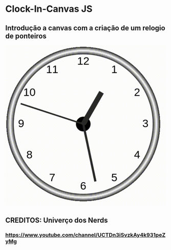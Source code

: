 # Clock-In-Canvas JS
## Introdução a canvas com a criação de um relogio de ponteiros

![Clock](screen/Clock.gif)

## CREDITOS: Univerço dos Nerds
### https://www.youtube.com/channel/UCTDn3iSvzkAy4k931peZyMg